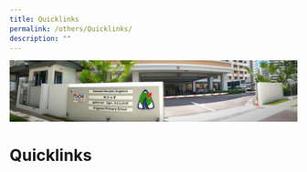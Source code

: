 ```yaml
---
title: Quicklinks
permalink: /others/Quicklinks/
description: ""
---
```

![](/images/About%20Us.jpg)

Quicklinks
==========